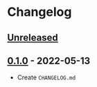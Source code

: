 # Changelog

## [Unreleased][unreleased]

## [0.1.0][] - 2022-05-13

- Create `CHANGELOG.md`

[unreleased]: https://github.com/nieopierzony/TrafficLight/compare/v0.1.0....HEAD
[0.1.0]: https://github.com/nieopierzony/TrafficLight/releases/tag/v0.1.0
